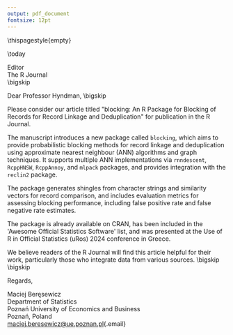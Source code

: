 ```yaml
---
output: pdf_document
fontsize: 12pt
---
```


\thispagestyle{empty}

\today

Editor\
The R Journal\
\bigskip

Dear Professor Hyndman, \bigskip

Please consider our article titled "blocking: An R Package for Blocking
of Records for Record Linkage and Deduplication" for publication in the
R Journal.

The manuscript introduces a new package called `blocking`, which aims to
provide probabilistic blocking methods for record linkage and
deduplication using approximate nearest neighbour (ANN) algorithms and
graph techniques. It supports multiple ANN implementations via
`rnndescent`, `RcppHNSW`, `RcppAnnoy`, and `mlpack` packages, and
provides integration with the `reclin2` package.

The package generates shingles from character strings and similarity
vectors for record comparison, and includes evaluation metrics for
assessing blocking performance, including false positive rate and false
negative rate estimates.

The package is already available on CRAN, has been included in the
'Awesome Official Statistics Software' list, and was presented at the
Use of R in Official Statistics (uRos) 2024 conference in Greece.

We believe readers of the R Journal will find this article helpful for
their work, particularly those who integrate data from various sources.
\bigskip \bigskip

Regards,

Maciej Beręsewicz\
Department of Statistics\
Poznań University of Economics and Business\
Poznań, Poland\
[maciej.beresewicz\@ue.poznan.pl](mailto:maciej.beresewicz@ue.poznan.pl){.email}
